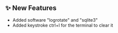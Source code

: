 ## ✨ New Features

- Added software "logrotate" and "sqlite3"
- Added keystroke ctrl+l for the terminal to clear it
